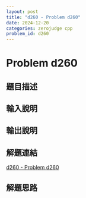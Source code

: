 ```yaml
---
layout: post
title: "d260 - Problem d260"
date: 2024-12-20
categories: zerojudge cpp
problem_id: d260
---
```


# Problem d260

## 題目描述



## 輸入說明



## 輸出說明



## 解題連結

[d260 - Problem d260](https://zerojudge.tw/ShowProblem?problemid=d260)

## 解題思路

